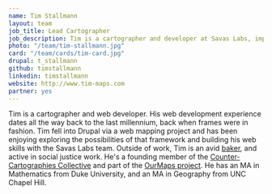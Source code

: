 ```yaml
---
name: Tim Stallmann
layout: team
job_title: Lead Cartographer
job_description: Tim is a cartographer and developer at Savas Labs, implementing complex web applications for our clients.
photo: "/team/tim-stallmann.jpg"
card: "/team/cards/tim-card.jpg"
drupal: t_stallmann
github: timstallmann
linkedin: timstallmann
website: http://www.tim-maps.com   
partner: yes
---
```

Tim is a cartographer and web developer. His web development experience dates all the way back to the last millennium, back when frames were in fashion. Tim fell into Drupal via a web mapping project and has been enjoying exploring the possibilities of that framework and building his web skills with the Savas Labs team. Outside of work, Tim is an avid <a href="http://cakeyear.tumblr.com">baker</a>, and active in social justice work. He's a founding member of the <a href="http://www.countercartographies.org">Counter-Cartographies Collective</a> and part of the <a href="http://www.ourmaps.net">OurMaps project</a>. He has an MA in Mathematics from Duke University, and an MA in Geography from UNC Chapel Hill.

